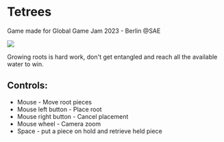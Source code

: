 # Tetrees

Game made for Global Game Jam 2023 - Berlin @SAE

<img src="https://firebasestorage.googleapis.com/v0/b/portfolio-7926e.appspot.com/o/images%2FTetrees%2FTetrees-min.png?alt=media&token=9cc0f1c7-a2ce-4cc1-ba55-7c81ad9d4db8" />

Growing roots is hard work, don't get entangled and reach all the available water to win.

## Controls:
- Mouse - Move root pieces 
- Mouse left button - Place root 
- Mouse right button - Cancel placement
- Mouse wheel - Camera zoom 
- Space - put a piece on hold and retrieve held piece
